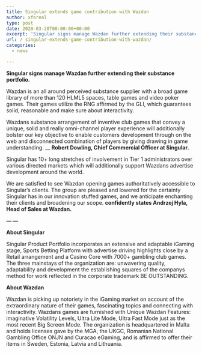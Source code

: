 ```yaml
---
title: Singular extends game contribution with Wazdan
author: xforeal 
type: post
date: 2020-03-20T00:00:00+00:00
excerpt: 'Singular signs manage Wazdan further extending their substance portfolio '
url: / singular-extends-game-contribution-with-wazdan/
categories:
  - news

---
```

**Singular signs manage Wazdan further extending their substance portfolio.** 

Wazdan is an all around perceived substance supplier with a broad game library of more than 120 HLML5 spaces, table games and video poker games. Their games utilize the RNG affirmed by the GLI, which guarantees solid, reasonable and make sure about interactivity. 

Wazdans substance arrangement of inventive club games that convey a unique, solid and really omni-channel player experience will additionally bolster our key objective to enable customers development through on the web and disconnected combination of players by giving drawing in game understanding.  __ **Robert Dowling, Chief Commercial Officer at Singular.** 

Singular has 10+ long stretches of involvement in Tier 1 administrators over various directed markets which will additionally support Wazdans advertise development around the world. 

We are satisfied to see Wazdan opening games authoritatively accessible to Singular&#8217;s clients. The group are pleased and lowered for the certainty Singular has in our innovation stuffed games, and we anticipate enchanting their clients and broadening our scope. **confidently states Andrzej Hyla, Head of Sales at Wazdan.** 

**&#8212; &#8212;** 

**About Singular** 

Singular Product Portfolio incorporates an extensive and adaptable iGaming stage, Sports Betting Platform with advertise driving highlights close by a Retail arrangement and a Casino Core with 7000+ gambling club games. The three mainstays of the organization are: unwavering quality, adaptability and development the establishing squares of the companys method for work reflected in the corporate trademark BE OUTSTANDING. 

**About Wazdan** 

Wazdan is picking up notoriety in the iGaming market on account of the extraordinary nature of their games, fascinating topics and connecting with interactivity. Wazdans games are furnished with Unique Wazdan Features: imaginative Volatility Levels, Ultra Lite Mode, Ultra Fast Mode just as the most recent Big Screen Mode. The organization is headquartered in Malta and holds licenses gave by the MGA, the UKGC, Romanian National Gambling Office ONJN and Curacao eGaming, and is affirmed to offer their items in Sweden, Estonia, Latvia and Lithuania.